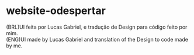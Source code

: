 # website-odespertar
(BRL)UI feita por Lucas Gabriel, e tradução de Design para código feito por mim.<br>
(ENG)UI made by Lucas Gabriel and translation of the Design to code made by me.
